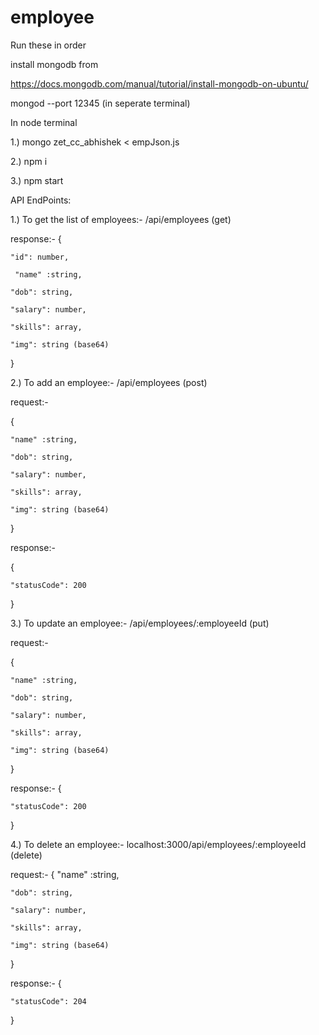 # employee

Run these in order

install mongodb from 

https://docs.mongodb.com/manual/tutorial/install-mongodb-on-ubuntu/

mongod --port 12345 (in seperate terminal)

In node terminal

1.) mongo zet_cc_abhishek < empJson.js

2.) npm i

3.) npm start

API EndPoints:

1.) To get the list of employees:- /api/employees (get)

response:-
{

    "id": number,
  
     "name" :string,
    
    "dob": string,
    
    "salary": number,
    
    "skills": array,
    
    "img": string (base64)
}

2.) To add an employee:- /api/employees (post)


request:-

  {
    
    "name" :string,
    
    "dob": string,
    
    "salary": number,
    
    "skills": array,
    
    "img": string (base64)
    
  }
  
 response:-
 
 {
 
    "statusCode": 200 
    
 }

3.) To update an employee:- /api/employees/:employeeId (put)

request:-

  {
  
    "name" :string,
    
    "dob": string,
    
    "salary": number,
    
    "skills": array,
    
    "img": string (base64)
    
  }
  
 response:-
 {
    
    "statusCode": 200
 }


4.) To delete an employee:- localhost:3000/api/employees/:employeeId (delete)

request:-
  {
    "name" :string,
    
    "dob": string,
    
    "salary": number,
    
    "skills": array,
    
    "img": string (base64)
  }
  
 response:-
 {
 
    "statusCode": 204
 }
